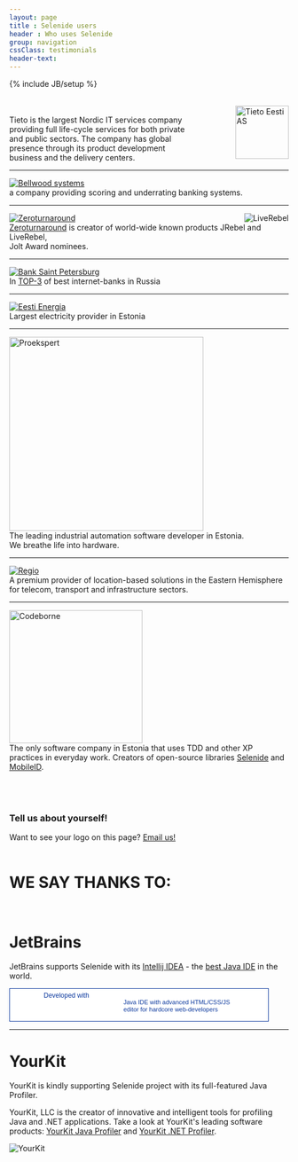 ```yaml
---
layout: page
title : Selenide users
header : Who uses Selenide
group: navigation
cssClass: testimonials
header-text:
---
```

{% include JB/setup %}

<br/>

<a href="http://www.tieto.ee/" target="_blank">
  <img src="{{ BASE_PATH }}/images/tieto.png" style="width: 96px; margin-left: 64px;" alt="Tieto Eesti AS" align="right"/>
</a>
<br/>

<div class="text-left">
  Tieto is the largest Nordic IT services company providing full life-cycle services for both private and public sectors. The company has global presence through its product development business and the delivery centers.
</div>

<hr class="divider"/>

<a href="http://bellwood.ru/" target="_blank">
  <img src="{{ BASE_PATH }}/images/bellwood-logo.png" alt="Bellwood systems"/>
</a>

<div class="text-right">
  a company providing scoring and underrating banking systems.
</div>

<hr class="divider"/>

<a href="http://zeroturnaround.com" target="_blank">
  <img src="{{ BASE_PATH }}/images/logo-zt.png" alt="Zeroturnaround"/>
  <img src="{{ BASE_PATH }}/images/logo-liverebel-dark-small.png" alt="LiveRebel" align="right"/>
</a>

<div class="text-right">
  <a href="http://zeroturnaround.com/rebellabs/if-you-use-selenium-for-browser-based-ui-acceptance-testing-you-might-like-selenide/" target="_blank">Zeroturnaround</a>
  is creator of world-wide known products JRebel and LiveRebel,<br/> Jolt Award nominees.
</div>

<hr class="divider"/>

<a href="https://i.bspb.ru/home" target="_blank">
  <img src="{{ BASE_PATH }}/images/bspb_logo.jpg" alt="Bank Saint Petersburg"/>
</a>

<div>In <a href="http://markswebb.ru/rating/internet-banking-rank/" target="_blank">TOP-3</a> of best internet-banks in Russia</div>

<hr class="divider"/>


<a href="https://www.energia.ee/en/avaleht" target="_blank">
  <img src="{{ BASE_PATH }}/images/ee_logo.png" alt="Eesti Energia"/>
</a>

<div>Largest electricity provider in Estonia</div>

<hr class="divider"/>


<a href="http://www.proekspert.ee/" target="_blank">
  <img src="{{ BASE_PATH }}/images/proekspert_logo.png" alt="Proekspert" width="350px"/>
</a>

<div>The leading industrial automation software developer in Estonia. <br/>We breathe life into hardware.</div>


<hr class="divider"/>


<a href="http://www.regio.ee/" target="_blank">
  <img src="{{ BASE_PATH }}/images/regio-logo.jpg" alt="Regio"/>
</a>

<div>A premium provider of location-based solutions in the Eastern Hemisphere for telecom, transport and infrastructure sectors.</div>


<hr class="divider"/>


<a href="http://codeborne.com" target="_blank">
  <img src="{{ BASE_PATH }}/images/codeborne-logo-small.png" alt="Codeborne" width="240"/>
</a>

<div>The only software company in Estonia that uses TDD and other XP practices in everyday work.
Creators of open-source libraries <a href="http://selenide.org">Selenide</a> and
<a href="http://github.com/codeborne/mobileid" target="_blank">MobileID</a>.</div>

<br/>
<br/>
<br/>

### Tell us about yourself!

Want to see your logo on this page? [Email us!](mailto:andrei.solntsev@gmail.com)  <br>  <br>

<div class="vspace"></div>

# WE SAY THANKS TO:  <br> <br>
# JetBrains

JetBrains supports Selenide with its [Intellij IDEA](http://www.jetbrains.com/idea/) - the [best Java IDE](http://asolntsev.blogspot.com/2012/03/why-idea-is-better-than-eclipse.html) in the world.

<a href="http://www.jetbrains.com/idea/features/javascript.html" style="display:block; background:#fff url(http://www.jetbrains.com/idea/opensource/img/all/banners/idea468x60_white.gif) no-repeat 0 7px; border:solid 1px #0d3a9e; margin:0;padding:0;text-decoration:none;text-indent:0;letter-spacing:-0.001em; width:466px; height:58px" alt="Java IDE with advanced HTML/CSS/JS editor for hardcore web-developers" title="Java IDE with advanced HTML/CSS/JS editor for hardcore web-developers"><span style="margin: 5px 0 0 61px;padding: 0;float: left;font-size: 12px;cursor:pointer;  background-image:none;border:0;color: #0d3a9e; font-family: trebuchet ms,arial,sans-serif;font-weight: normal;text-align:left;">Developed with</span><span style="margin:0 0 0 205px;padding:18px 0 2px 0; line-height:13px;font-size:11px;cursor:pointer;  background-image:none;border:0;display:block; width:255px; color:#0d3a9e; font-family: trebuchet ms,arial,sans-serif;font-weight: normal;text-align:left;">Java IDE with advanced HTML/CSS/JS<br/>editor for hardcore web-developers</span></a>


<hr class="divider"/>


# YourKit

YourKit is kindly supporting Selenide project with its full-featured Java Profiler.

YourKit, LLC is the creator of innovative and intelligent tools for profiling Java and .NET applications. Take a look at YourKit's leading software products:
[YourKit Java Profiler](http://www.yourkit.com/java/profiler/index.jsp) and [YourKit .NET Profiler](http://www.yourkit.com/.net/profiler/index.jsp)</a>.

![YourKit]({{BASE_PATH}}/images/yourkit.png)

<div class="vspace"></div>
